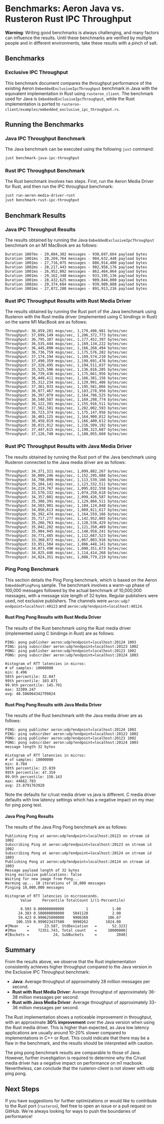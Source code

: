 # Benchmarks: Aeron Java vs. Rusteron Rust IPC Throughput

**Warning**: Writing good benchmarks is always challenging, and many factors can influence the results. Until these benchmarks are verified by multiple people and in different environments, take these results with a pinch of salt.

## Benchmarks

### Exclusive IPC Throughput

This benchmark document compares the throughput performance of the existing Aeron `EmbeddedExclusiveIpcThroughput` benchmark in Java with the equivalent implementation in Rust using `rusteron_client`. The benchmark used for Java is `EmbeddedExclusiveIpcThroughput`, while the Rust implementation is ported to `rusteron-client/examples/embedded_exclusive_ipc_throughput.rs`.

## Running the Benchmarks

### Java IPC Throughput Benchmark
The Java benchmark can be executed using the following `just` command:

```sh
just benchmark-java-ipc-throughput
```

### Rust IPC Throughput Benchmark
The Rust benchmark involves two steps. First, run the Aeron Media Driver for Rust, and then run the IPC throughput benchmark:

```sh
just run-aeron-media-driver-rust
just benchmark-rust-ipc-throughput
```

## Benchmark Results

### Java IPC Throughput Results
The results obtained by running the Java `EmbeddedExclusiveIpcThroughput` benchmark on an M1 MacBook are as follows:

```
Duration 1007ms - 29,084,302 messages - 930,697,664 payload bytes
Duration 1001ms - 28,269,764 messages - 904,632,448 payload bytes
Duration 1001ms - 27,716,075 messages - 886,914,400 payload bytes
Duration 1002ms - 28,217,443 messages - 902,958,176 payload bytes
Duration 1001ms - 26,952,002 messages - 862,464,064 payload bytes
Duration 1001ms - 29,162,348 messages - 933,195,136 payload bytes
Duration 1001ms - 28,432,625 messages - 909,844,000 payload bytes
Duration 1002ms - 29,374,684 messages - 939,989,888 payload bytes
Duration 1001ms - 27,872,288 messages - 891,913,216 payload bytes
```

### Rust IPC Throughput Results with Rust Media Driver
The results obtained by running the Rust port of the Java benchmark using Rusteron with the Rust media driver (implemented using C bindings in Rust) on the same M1 MacBook are as follows:

```
Throughput: 36,859,281 msgs/sec, 1,179,496,981 bytes/sec
Throughput: 37,699,149 msgs/sec, 1,206,372,773 bytes/sec
Throughput: 36,795,387 msgs/sec, 1,177,452,397 bytes/sec
Throughput: 36,535,444 msgs/sec, 1,169,134,222 bytes/sec
Throughput: 36,445,890 msgs/sec, 1,166,268,494 bytes/sec
Throughput: 36,736,759 msgs/sec, 1,175,576,282 bytes/sec
Throughput: 37,174,194 msgs/sec, 1,189,574,210 bytes/sec
Throughput: 37,490,359 msgs/sec, 1,199,691,476 bytes/sec
Throughput: 37,328,495 msgs/sec, 1,194,511,837 bytes/sec
Throughput: 35,525,506 msgs/sec, 1,136,816,205 bytes/sec
Throughput: 36,739,436 msgs/sec, 1,175,661,956 bytes/sec
Throughput: 36,449,411 msgs/sec, 1,166,381,156 bytes/sec
Throughput: 35,312,234 msgs/sec, 1,129,991,486 bytes/sec
Throughput: 37,361,933 msgs/sec, 1,195,581,866 bytes/sec
Throughput: 36,977,467 msgs/sec, 1,183,278,956 bytes/sec
Throughput: 36,397,079 msgs/sec, 1,164,706,525 bytes/sec
Throughput: 36,540,587 msgs/sec, 1,169,298,774 bytes/sec
Throughput: 36,122,391 msgs/sec, 1,155,916,511 bytes/sec
Throughput: 37,562,581 msgs/sec, 1,202,002,593 bytes/sec
Throughput: 36,723,374 msgs/sec, 1,175,147,956 bytes/sec
Throughput: 36,403,125 msgs/sec, 1,164,900,012 bytes/sec
Throughput: 36,450,019 msgs/sec, 1,166,400,612 bytes/sec
Throughput: 38,015,912 msgs/sec, 1,216,509,192 bytes/sec
Throughput: 37,447,615 msgs/sec, 1,198,323,687 bytes/sec
Throughput: 37,126,740 msgs/sec, 1,188,055,668 bytes/sec
```

### Rust IPC Throughput Results with Java Media Driver
The results obtained by running the Rust port of the Java benchmark using Rusteron connected to the Java media driver are as follows:

```
Throughput: 34,371,321 msgs/sec, 1,099,882,267 bytes/sec
Throughput: 36,009,246 msgs/sec, 1,152,295,888 bytes/sec
Throughput: 34,798,099 msgs/sec, 1,113,539,166 bytes/sec
Throughput: 35,104,141 msgs/sec, 1,123,332,511 bytes/sec
Throughput: 34,219,767 msgs/sec, 1,095,032,558 bytes/sec
Throughput: 33,570,332 msgs/sec, 1,074,250,618 bytes/sec
Throughput: 34,357,081 msgs/sec, 1,099,426,587 bytes/sec
Throughput: 35,308,391 msgs/sec, 1,129,868,511 bytes/sec
Throughput: 34,503,901 msgs/sec, 1,104,124,848 bytes/sec
Throughput: 34,056,613 msgs/sec, 1,089,811,617 bytes/sec
Throughput: 36,392,474 msgs/sec, 1,164,559,166 bytes/sec
Throughput: 35,717,277 msgs/sec, 1,142,952,865 bytes/sec
Throughput: 35,266,763 msgs/sec, 1,128,536,429 bytes/sec
Throughput: 35,042,202 msgs/sec, 1,121,350,469 bytes/sec
Throughput: 35,904,945 msgs/sec, 1,148,958,241 bytes/sec
Throughput: 34,771,485 msgs/sec, 1,112,687,523 bytes/sec
Throughput: 33,368,872 msgs/sec, 1,067,803,916 bytes/sec
Throughput: 33,951,504 msgs/sec, 1,086,448,141 bytes/sec
Throughput: 34,073,490 msgs/sec, 1,090,351,673 bytes/sec
Throughput: 34,825,446 msgs/sec, 1,114,414,268 bytes/sec
Throughput: 34,024,351 msgs/sec, 1,088,779,219 bytes/sec
```

### Ping Pong Benchmark

This section details the Ping Pong benchmark, which is based on the Aeron `EmbeddedPingPong` sample. The benchmark involves a warm-up phase of 100,000 messages followed by the actual benchmark of 10,000,000 messages, with a message size length of 32 bytes. Regular publishers were used, not exclusive publishers. The channels were `aeron:udp?endpoint=localhost:40123` and `aeron:udp?endpoint=localhost:40124`.

#### Rust Ping Pong Results with Rust Media Driver
The results of the Rust benchmark using the Rust media driver (implemented using C bindings in Rust) are as follows:

```
PING: pong publisher aeron:udp?endpoint=localhost:20124 1003
PING: ping subscriber aeron:udp?endpoint=localhost:20123 1002
PONG: ping publisher aeron:udp?endpoint=localhost:20123 1002
PONG: pong subscriber aeron:udp?endpoint=localhost:20124 1003

Histogram of RTT latencies in micros:
# of samples: 10000000
min: 8.496
50th percentile: 32.047
99th percentile: 103.871
99.9th percentile: 145.791
max: 32309.247
avg: 40.506064342799824
```

#### Rust Ping Pong Results with Java Media Driver
The results of the Rust benchmark with the Java media driver are as follows:

```
PING: pong publisher aeron:udp?endpoint=localhost:20124 1003
PING: ping subscriber aeron:udp?endpoint=localhost:20123 1002
PONG: ping publisher aeron:udp?endpoint=localhost:20123 1002
PONG: pong subscriber aeron:udp?endpoint=localhost:20124 1003
message length 32 bytes

Histogram of RTT latencies in micros:
# of samples: 10000000
min: 8.704
50th percentile: 23.839
99th percentile: 47.359
99.9th percentile: 150.143
max: 44662.783
avg: 23.8791763928
```

Note the defaults for c/rust media driver vs java is different. C media driver defaults with low latency settings which has a negative impact on my mac for ping pong test.

#### Java Ping Pong Results
The results of the Java Ping Pong benchmark are as follows:

```
Publishing Ping at aeron:udp?endpoint=localhost:20123 on stream id 1002
Subscribing Ping at aeron:udp?endpoint=localhost:20123 on stream id 1002
Subscribing Pong at aeron:udp?endpoint=localhost:20124 on stream id 1003
Publishing Pong at aeron:udp?endpoint=localhost:20124 on stream id 1003
Message payload length of 32 bytes
Using exclusive publications: false
Waiting for new image from Pong...
Warming up... 10 iterations of 10,000 messages
Pinging 10,000,000 messages

Histogram of RTT latencies in microseconds.
       Value     Percentile TotalCount 1/(1-Percentile)

       8.503 0.000000000000          1           1.00
      24.383 0.500000000000    5041120           2.00
      59.423 0.990625000000    9906360         106.67
     100.159 0.999023437500    9990262        1024.00
#[Mean    =       23.587, StdDeviation   =       52.323]
#[Max     =    72351.743, Total count    =     10000000]
#[Buckets =           24, SubBuckets     =         2048]
```

## Summary
From the results above, we observe that the Rust implementation consistently achieves higher throughput compared to the Java version in the Exclusive IPC Throughput benchmark:
- **Java**: Average throughput of approximately 28 million messages per second.
- **Rust with Rust Media Driver**: Average throughput of approximately 36-38 million messages per second.
- **Rust with Java Media Driver**: Average throughput of approximately 33-36 million messages per second.

The Rust implementation shows a noticeable improvement in throughput, with an approximate **30% improvement** over the Java version when using the Rust media driver. This is higher than expected, as Java low latency applications are usually around 10-20% slower compared to implementations in C++ or Rust. This could indicate that there may be a flaw in the benchmark, and the results should be interpreted with caution.

The ping pong benchmark results are comparable to those of Java. However, further investigation is required to determine why the C/rust media driver has a negative impact on performance on m1 macbook. Nevertheless, can conclude that the rusteron-client is not slower with udp ping pong.

## Next Steps
If you have suggestions for further optimizations or would like to contribute to the Rust port (`rusteron`), feel free to open an issue or a pull request on GitHub. We're always looking for ways to push the boundaries of performance!
